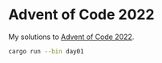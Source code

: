 # Advent of Code 2022

My solutions to [Advent of Code 2022](https://adventofcode.com/2022).

```sh
cargo run --bin day01
```
